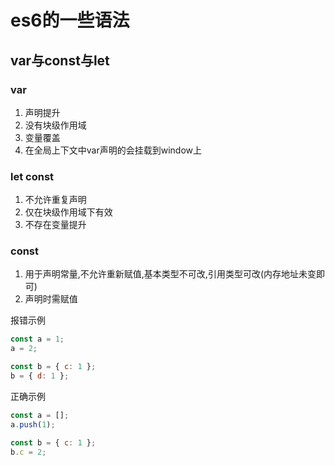 <!--
 * @Author: 张苗苗
 * @Date: 2023-03-07 21:14:40
 * @LastEditors: 张苗苗
 * @LastEditTime: 2023-03-07 22:00:13
 * @FilePath: /my-docs/docs/Web/JavaScript/es6.md
 * @Description:
-->

# es6的一些语法

## var与const与let

### var

1. 声明提升
2. 没有块级作用域
3. 变量覆盖
4. 在全局上下文中var声明的会挂载到window上

### let const

1. 不允许重复声明
2. 仅在块级作用域下有效
3. 不存在变量提升

### const

1. 用于声明常量,不允许重新赋值,基本类型不可改,引用类型可改(内存地址未变即可)
2. 声明时需赋值

 报错示例

``` js
const a = 1;
a = 2;

const b = { c: 1 };
b = { d: 1 };
```

 正确示例

``` js
const a = [];
a.push(1);

const b = { c: 1 };
b.c = 2;
```

